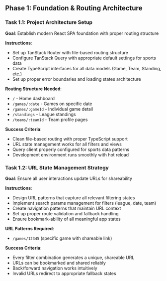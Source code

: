 ## Phase 1: Foundation & Routing Architecture

### Task 1.1: Project Architecture Setup
**Goal**: Establish modern React SPA foundation with proper routing structure

**Instructions**:
- Set up TanStack Router with file-based routing structure
- Configure TanStack Query with appropriate default settings for sports data
- Create TypeScript interfaces for all data models (Game, Team, Standing, etc.)
- Set up proper error boundaries and loading states architecture

**Routing Structure Needed**:
- `/` - Home dashboard
- `/games/:date` - Games on specific date
- `/games/:gameId` - Individual game detail
- `/standings` - League standings
- `/teams/:teamId` - Team profile pages

**Success Criteria**:
- Clean file-based routing with proper TypeScript support
- URL state management works for all filters and views
- Query client properly configured for sports data patterns
- Development environment runs smoothly with hot reload

### Task 1.2: URL State Management Strategy
**Goal**: Ensure all user interactions update URLs for shareability

**Instructions**:
- Design URL patterns that capture all relevant filtering states
- Implement search params management for filters (league, date, team)
- Create navigation patterns that maintain URL context
- Set up proper route validation and fallback handling
- Ensure bookmark-ability of all meaningful app states

**URL Patterns Required**:
- `/games/12345` (specific game with shareable link)

**Success Criteria**:
- Every filter combination generates a unique, shareable URL
- URLs can be bookmarked and shared reliably
- Back/forward navigation works intuitively
- Invalid URLs redirect to appropriate fallback states
